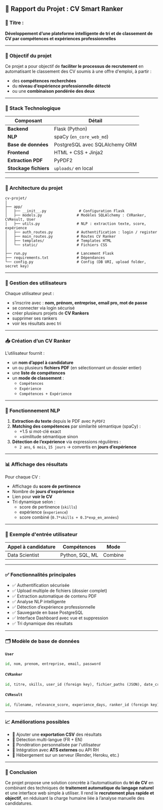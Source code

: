 ## 📝 Rapport du Projet : CV Smart Ranker

### 🔖 Titre :  
**Développement d’une plateforme intelligente de tri et de classement de CV par compétences et expériences professionnelles**

---

### 🎯 Objectif du projet

Ce projet a pour objectif de **faciliter le processus de recrutement** en automatisant le classement des CV soumis à une offre d'emploi, à partir :
- des **compétences recherchées**
- du **niveau d’expérience professionnelle détecté**
- ou une **combinaison pondérée des deux**

---

### 🧱 Stack Technologique

| Composant     | Détail                         |
|---------------|--------------------------------|
| **Backend**   | Flask (Python)                 |
| **NLP**       | spaCy (`en_core_web_md`)       |
| **Base de données** | PostgreSQL avec SQLAlchemy ORM |
| **Frontend**  | HTML + CSS + Jinja2            |
| **Extraction PDF** | PyPDF2                   |
| **Stockage fichiers** | `uploads/` en local         |

---

### 📁 Architecture du projet

```
cv-projet/
│
├── app/
│   ├── __init__.py               # Configuration Flask
│   ├── models.py                # Modèles SQLAlchemy : CVRanker, CVResult, User
│   ├── utils.py                 # NLP : extraction texte, score, expérience
│   ├── auth_routes.py           # Authentification : login / register
│   ├── main_routes.py           # Routes CV Ranker
│   ├── templates/               # Templates HTML
│   └── static/                  # Fichiers CSS
│
├── run.py                       # Lancement Flask
├── requirements.txt             # Dépendances
└── config.py                    # Config (DB URI, upload folder, secret key)
```

---

### 👤 Gestion des utilisateurs

Chaque utilisateur peut :
- s’inscrire avec : **nom, prénom, entreprise, email pro, mot de passe**
- se connecter via login sécurisé
- créer plusieurs projets de **CV Rankers**
- supprimer ses rankers
- voir les résultats avec tri

---

### 📥 Création d’un CV Ranker

L’utilisateur fournit :
- un **nom d’appel à candidature**
- un ou plusieurs **fichiers PDF** (en sélectionnant un dossier entier)
- une **liste de compétences**
- un **mode de classement** :
  - `Compétences`
  - `Expérience`
  - `Compétences + Expérience`

---

### 🧠 Fonctionnement NLP

1. **Extraction du texte** depuis le PDF avec `PyPDF2`
2. **Matching des compétences** par similarité sémantique (spaCy) :
   - +1.5 si mot-clé exact
   - +similitude sémantique sinon
3. **Détection de l’expérience** via expressions régulières :
   - `2 ans`, `6 mois`, `15 jours` → convertis en **jours d’expérience**

---

### 📊 Affichage des résultats

Pour chaque CV :
- Affichage du **score de pertinence**
- Nombre de **jours d’expérience**
- Lien pour **voir le CV**
- Tri dynamique selon :
  - score de pertinence (`skills`)
  - expérience (`experience`)
  - score combiné (`0.7*skills + 0.3*exp_en_années`)

---

### 🧪 Exemple d'entrée utilisateur

| Appel à candidature | Compétences       | Mode       |
|---------------------|-------------------|------------|
| Data Scientist      | Python, SQL, ML   | Combine    |

---

### ✅ Fonctionnalités principales

- ✅ Authentification sécurisée
- ✅ Upload multiple de fichiers (dossier complet)
- ✅ Extraction automatique de contenu PDF
- ✅ Analyse NLP intelligente
- ✅ Détection d’expérience professionnelle
- ✅ Sauvegarde en base PostgreSQL
- ✅ Interface Dashboard avec vue et suppression
- ✅ Tri dynamique des résultats

---

### 🗂 Modèle de base de données

#### `User`
```python
id, nom, prenom, entreprise, email, password
```

#### `CVRanker`
```python
id, titre, skills, user_id (foreign key), fichier_paths (JSON), date_creation
```

#### `CVResult`
```python
id, filename, relevance_score, experience_days, ranker_id (foreign key)
```

---

### 📈 Améliorations possibles

- 📌 Ajouter une **exportation CSV** des résultats
- 📌 Détection multi-langue (FR + EN)
- 📌 Pondération personnalisée par l'utilisateur
- 📌 Intégration avec **ATS externes** ou API RH
- 📌 Hébergement sur un serveur (Render, Heroku, etc.)

---

### 🧠 Conclusion

Ce projet propose une solution concrète à l’automatisation du **tri de CV** en combinant des techniques de **traitement automatique du langage naturel** et une interface web simple à utiliser. Il rend le **recrutement plus rapide et objectif**, en réduisant la charge humaine liée à l’analyse manuelle des candidatures.
